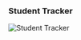 ### Student Tracker

![Student Tracker](https://github.com/dkreider/student-tracker/blob/master/public/img/student-tracker.png?raw=true) 